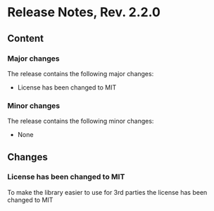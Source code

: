 # Release Notes, Rev. 2.2.0

## Content

### Major changes

The release contains the following major changes:

* License has been changed to MIT

### Minor changes

The release contains the following minor changes:

* None

## Changes

### License has been changed to MIT

To make the library easier to use for 3rd parties the license has been changed to MIT
